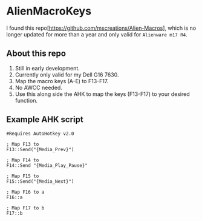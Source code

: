 # AlienMacroKeys

I found this repo[https://github.com/mscreations/Alien-Macros], which is no longer updated for more than a year and only valid for `Alienware m17 R4`.

## About this repo

1. Still in early development.
2. Currently only valid for my Dell G16 7630.
3. Map the macro keys (A-E) to F13-F17.
4. No AWCC needed.
5. Use this along side the AHK to map the keys (F13-F17) to your desired function.

## Example AHK script

```
#Requires AutoHotkey v2.0

; Map F13 to
F13::Send("{Media_Prev}")

; Map F14 to
F14::Send "{Media_Play_Pause}"

; Map F15 to
F15::Send("{Media_Next}")

; Map F16 to a
F16::a

; Map F17 to b
F17::b 
```
